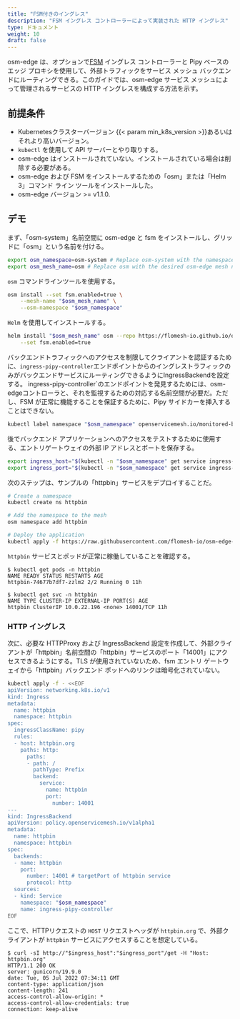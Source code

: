 ```yaml
---
title: "FSM付きのイングレス"
description: "FSM イングレス コントローラーによって実装された HTTP イングレス"
type: ドキュメント
weight: 10
draft: false
---
```


 osm-edge は、オプションで[FSM](git@github.com:flomesh-io/fsm.git) イングレス コントローラーと Pipy ベースのエッジ プロキシを使用して、外部トラフィックをサービス メッシュ バックエンドにルーティングできる。このガイドでは、osm-edge サービス メッシュによって管理されるサービスの HTTP イングレスを構成する方法を示す。

## 前提条件

- Kubernetesクラスターバージョン {{< param min_k8s_version >}}あるいはそれより高いバージョン。
- `kubectl` を使用して API サーバーとやり取りする。
- osm-edge はインストールされていない。インストールされている場合は削除する必要がある。
- osm-edge および FSM をインストールするための「osm」または「Helm 3」コマンド ライン ツールをインストールした。
- osm-edge バージョン >= v1.1.0.

## デモ

まず、「osm-system」名前空間に osm-edge と fsm をインストールし、グリッドに「osm」という名前を付ける。

```bash
export osm_namespace=osm-system # Replace osm-system with the namespace where osm-edge will be installed
export osm_mesh_name=osm # Replace osm with the desired osm-edge mesh name
```

`osm` コマンドラインツールを使用する。

```bash
osm install --set fsm.enabled=true \
    --mesh-name "$osm_mesh_name" \
    --osm-namespace "$osm_namespace"
```

``Helm`` を使用してインストールする。

```bash
helm install "$osm_mesh_name" osm --repo https://flomesh-io.github.io/osm-edge \
    --set fsm.enabled=true
```

バックエンドトラフィックへのアクセスを制限してクライアントを認証するために、`ingress-pipy-controller`エンドポイントからのイングレストラフィックのみがバックエンドサービスにルーティングできるようにIngressBackendを設定する。 ingress-pipy-controller`のエンドポイントを発見するためには、osm-edgeコントローラと、それを監視するための対応する名前空間が必要だ。ただし、FSM が正常に機能することを保証するために、Pipy サイドカーを挿入することはできない。

```bash
kubectl label namespace "$osm_namespace" openservicemesh.io/monitored-by="$osm_mesh_name"
```

後でバックエンド アプリケーションへのアクセスをテストするために使用する、エントリゲートウェイの外部 IP アドレスとポートを保存する。

```bash
export ingress_host="$(kubectl -n "$osm_namespace" get service ingress-pipy-controller -o jsonpath='{.status.loadBalancer.ingress[0].ip}') "
export ingress_port="$(kubectl -n "$osm_namespace" get service ingress-pipy-controller -o jsonpath='{.spec.ports[? (@.name=="http")].port}')"
```

次のステップは、サンプルの「httpbin」サービスをデプロイすることだ。

```bash
# Create a namespace
kubectl create ns httpbin

# Add the namespace to the mesh
osm namespace add httpbin

# Deploy the application
kubectl apply -f https://raw.githubusercontent.com/flomesh-io/osm-edge-docs/{{< param osm_branch >}}/manifests/samples/httpbin/httpbin. yaml -n httpbin
```

`httpbin` サービスとポッドが正常に稼働していることを確認する。

```console
$ kubectl get pods -n httpbin
NAME READY STATUS RESTARTS AGE
httpbin-74677b7df7-zzlm2 2/2 Running 0 11h

$ kubectl get svc -n httpbin
NAME TYPE CLUSTER-IP EXTERNAL-IP PORT(S) AGE
httpbin ClusterIP 10.0.22.196 <none> 14001/TCP 11h
```

### HTTP イングレス

次に、必要な HTTPProxy および IngressBackend 設定を作成して、外部クライアントが「httpbin」名前空間の「httpbin」サービスのポート「14001」にアクセスできるようにする。TLS が使用されていないため、fsm エントリ ゲートウェイから「httpbin」バックエンド ポッドへのリンクは暗号化されていない。

```bash
kubectl apply -f - <<EOF
apiVersion: networking.k8s.io/v1
kind: Ingress
metadata:
  name: httpbin
  namespace: httpbin
spec:
  ingressClassName: pipy
  rules:
  - host: httpbin.org
    paths: http:
      paths:
      - path: /
        pathType: Prefix
        backend:
          service:
            name: httpbin
            port:
              number: 14001
---
kind: IngressBackend
apiVersion: policy.openservicemesh.io/v1alpha1
metadata:
  name: httpbin
  namespace: httpbin
spec:
  backends:
  - name: httpbin
    port:
      number: 14001 # targetPort of httpbin service
      protocol: http
  sources:
  - kind: Service
    namespace: "$osm_namespace"
    name: ingress-pipy-controller
EOF
```

ここで、HTTPリクエストの `HOST` リクエストヘッダが `httpbin.org` で、外部クライアントが `httpbin` サービスにアクセスすることを想定している。

```console
$ curl -sI http://"$ingress_host":"$ingress_port"/get -H "Host: httpbin.org"
HTTP/1.1 200 OK
server: gunicorn/19.9.0
date: Tue, 05 Jul 2022 07:34:11 GMT
content-type: application/json
content-length: 241
access-control-allow-origin: *
access-control-allow-credentials: true
connection: keep-alive
```